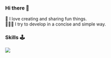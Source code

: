 ### Hi there 👋

🌟 I love creating and sharing fun things.  
🧑🏻‍💻 I try to develop in a concise and simple way.

### Skills 🕹️
<img src="https://img.shields.io/badge/Android-3DDC84?style=flat-square&logo=Android&logoColor=white"/>
<!--
**nohdonggyeong/nohdonggyeong** is a ✨ _special_ ✨ repository because its `README.md` (this file) appears on your GitHub profile.

Here are some ideas to get you started:

- 🔭 I’m currently working on ...
- 🌱 I’m currently learning ...
- 👯 I’m looking to collaborate on ...
- 🤔 I’m looking for help with ...
- 💬 Ask me about ...
- 📫 How to reach me: ...
- 😄 Pronouns: ...
- ⚡ Fun fact: ...
-->
